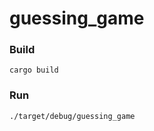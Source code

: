 # guessing_game

### Build

```shell
cargo build
```

### Run

```shell
./target/debug/guessing_game
```
